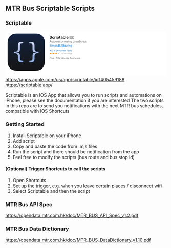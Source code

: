 ## MTR Bus Scriptable Scripts

### Scriptable

![scriptable on app store](image.png)
https://apps.apple.com/us/app/scriptable/id1405459188
https://scriptable.app/

Scriptable is an IOS App that allows you to run scripts and automations on iPhone, please see the documentation if you are interested
The two scripts in this repo are to send you notifications with the next MTR bus schedules, compatible with IOS Shortcuts

### Getting Started

1. Install Scriptable on your iPhone
2. Add script
3. Copy and paste the code from .mjs files
4. Run the script and there should be notification from the app
5. Feel free to modify the scripts (bus route and bus stop id)

#### (Optional) Trigger Shortcuts to call the scripts

1. Open Shortcuts
2. Set up the trigger, e.g. when you leave certain places / disconnect wifi
3. Select Scriptable and then the script

### MTR Bus API Spec

https://opendata.mtr.com.hk/doc/MTR_BUS_API_Spec_v1.2.pdf

### MTR Bus Data Dictionary

https://opendata.mtr.com.hk/doc/MTR_BUS_DataDictionary_v1.10.pdf
